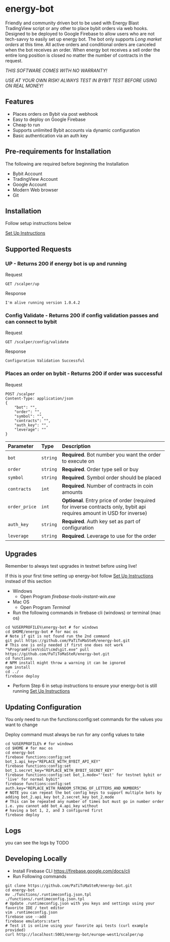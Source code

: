 # energy-bot
Friendly and community driven bot to be used with Energy Blast TradingView script or any other to place bybit orders via
web hooks. Designed to be deployed to Google Firebase to allow users who are not tech-savvy to easily set up energy bot. 
The bot only supports *Long market orders* at this time. All active orders and conditional orders are canceled when 
the bot receives an order. When energy bot receives a sell order the entire long position is closed no matter the number 
of contracts in the request.

*THIS SOFTWARE COMES WITH NO WARRANTY!*

*USE AT YOUR OWN RISK! ALWAYS TEST IN BYBIT TEST BEFORE USING ON REAL MONEY!*

## Features

* Places orders on Bybit via post webhook
* Easy to deploy on Google Firebase
* Cheap to run
* Supports unlimited Bybit accounts via dynamic configuration
* Basic authentication via an auth key

## Pre-requirements for Installation

The following are required before beginning the Installation

* Bybit Account
* TradingView Account
* Google Account
* Modern Web browser
* Git

## Installation

Follow setup instructions below

[Set Up Instructions](SETUP.md)

## Supported Requests

### UP - Returns 200 if energy bot is up and running

Request
```http
GET /scalper/up
```
Response
```http
I'm alive running version 1.0.4.2
```

### Config Validate - Returns 200 if config validation passes and can connect to bybit

Request
```http
GET /scalper/config/validate
```
Response
```http
Configuration Validation Successful
```

### Places an order on bybit - Returns 200 if order was successful
Request
```http
POST /scalper
Content-Type: application/json
{
    "bot": "",
    "order": "",
    "symbol": "",
    "contracts": "",
    "auth_key": "",
    "leverage": ""
}
```

| Parameter | Type | Description |
| :--- | :--- | :--- |
| `bot` | `string` | **Required**. Bot number you want the order to execute on |
| `order` | `string` | **Required**. Order type sell or buy |
| `symbol` | `string` | **Required**. Symbol order should be placed |
| `contracts` | `int` | **Required**. Number of contracts in coin amounts |
| `order_price` | `int` | **Optional**. Entry price of order (required for inverse contracts only, bybit api requires amount in USD for inverse) |
| `auth_key` | `string` | **Required**. Auth key set as part of configuration |
| `leverage` | `string` | **Required**. Leverage to use for the order |

## Upgrades

Remember to always test upgrades in testnet before using live!

If this is your first time setting up energy-bot follow [Set Up Instructions](SETUP.md) instead of this section

* Windows
    * Open Program *firebase-tools-instant-win.exe*
* Mac OS
   * Open Program *Terminal*
* Run the following commands in firebase cli (windows) or terminal (mac os)
```shell
cd %USERPROFILE%\energy-bot # for windows
cd $HOME/energy-bot # for mac os
# Note if git is not found run the 2nd command
git pull https://github.com/PaTiToMaSteR/energy-bot.git
# This one is only needed if first one does not work 
"%ProgramFiles%\Git\cmd\git.exe" pull https://github.com/PaTiToMaSteR/energy-bot.git
cd functions
# NPM install might throw a warning it can be ignored
npm install
cd ../
firebase deploy
```
* Perform Step 6 in setup instructions to ensure your energy-bot is still running
  [Set Up Instructions](SETUP.md)

## Updating Configuration

You only need to run the functions:config:set commands for the values you want to change

Deploy command must always be run for any config values to take

```shell
cd %USERPROFILE% # for windows
cd $HOME # for mac os
cd energy-bot
firebase functions:config:set bot_1.api_key="REPLACE_WITH_BYBIT_API_KEY"
firebase functions:config:set bot_1.secret_key="REPLACE_WITH_BYBIT_SECRET_KEY"
firebase functions:config:set bot_1.mode="'test' for testnet bybit or 'live' for normal bybit"
firebase functions:config:set auth.key="REPLACE_WITH_RANDOM_STRING_OF_LETTERS_AND_NUMBERS"
# NOTE you can repeat the bot config keys to support multiple bots by adding bot_2.api_key bot_2.secret_key bot_2.mode
# This can be repeated any number of times but must go in number order i.e. you cannot add bot_4.api_key without
# having a bot 1, 2, and 3 configured first
firebase deploy
```

## Logs

you can see the logs by TODO

## Developing Locally

* Install Firebase CLI https://firebase.google.com/docs/cli
* Run Following commands
```shell
git clone https://github.com/PaTiToMaSteR/energy-bot.git
cd energy-bot
mv ./functions/.runtimeconfig.json.tpl ./functions/.runtimeconfig.json.tpl
# Update .runtimeconfig.json with you keys and settings using your favorite IDE / text editor
vim .runtimeconfig.json
firebase use --add
firebase emulators:start
# Test it is online using your favorite api tests (curl example provided)
curl http://localhost:5001/energy-bot/europe-west1/scalper/up
```
